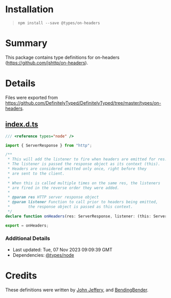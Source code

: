 # Installation
> `npm install --save @types/on-headers`

# Summary
This package contains type definitions for on-headers (https://github.com/jshttp/on-headers).

# Details
Files were exported from https://github.com/DefinitelyTyped/DefinitelyTyped/tree/master/types/on-headers.
## [index.d.ts](https://github.com/DefinitelyTyped/DefinitelyTyped/tree/master/types/on-headers/index.d.ts)
````ts
/// <reference types="node" />

import { ServerResponse } from "http";

/**
 * This will add the listener to fire when headers are emitted for res.
 * The listener is passed the response object as its context (this).
 * Headers are considered emitted only once, right before they
 * are sent to the client.
 *
 * When this is called multiple times on the same res, the listeners
 * are fired in the reverse order they were added.
 *
 * @param res HTTP server response object
 * @param listener Function to call prior to headers being emitted,
 *        the response object is passed as this context.
 */
declare function onHeaders(res: ServerResponse, listener: (this: ServerResponse) => void): void;

export = onHeaders;

````

### Additional Details
 * Last updated: Tue, 07 Nov 2023 09:09:39 GMT
 * Dependencies: [@types/node](https://npmjs.com/package/@types/node)

# Credits
These definitions were written by [John Jeffery](https://github.com/jjeffery), and [BendingBender](https://github.com/BendingBender).
